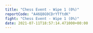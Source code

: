 ```yaml
---
title: "Chess Event - Wipe 1 (0%)"
reportCode: "A46Q8G9CDrYTftdK"
fight: "Chess Event - Wipe 1 (0%)"
date: 2021-07-11T18:57:14.471000+00:00
---
```

